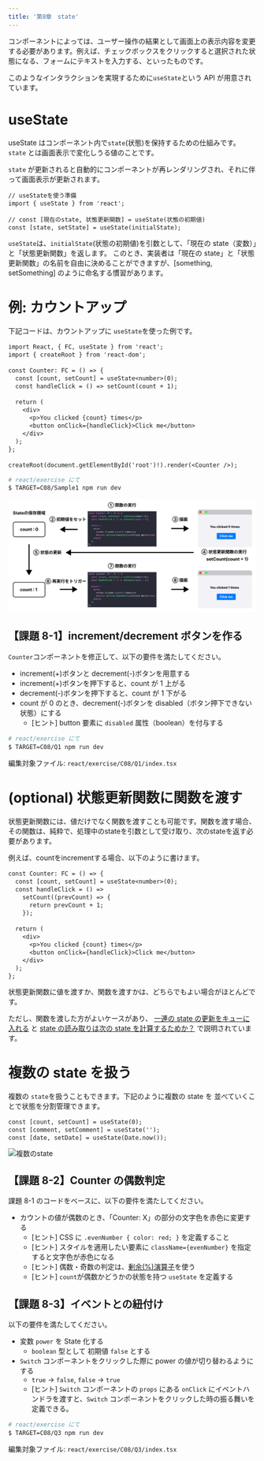 ```yaml
---
title: '第8章　state'
---
```


コンポーネントによっては、ユーザー操作の結果として画面上の表示内容を変更する必要があります。例えば、チェックボックスをクリックすると選択された状態になる、フォームにテキストを入力する、といったものです。

このようなインタラクションを実現するために`useState`という API が用意されています。

# useState

useState はコンポーネント内で`state`(状態)を保持するための仕組みです。`state` とは画面表示で変化しうる値のことです。

`state` が更新されると自動的にコンポーネントが再レンダリングされ、それに伴って画面表示が更新されます。

```tsx
// useStateを使う準備
import { useState } from 'react';

// const [現在のstate, 状態更新関数] = useState(状態の初期値)
const [state, setState] = useState(initialState);
```

`useState`は、`initialState`(状態の初期値)を引数として、「現在の state（変数）」と「状態更新関数」を返します。
このとき、実装者は「現在の state」と「状態更新関数」の名前を自由に決めることができますが、[something, setSomething] のように命名する慣習があります。

# 例: カウントアップ

下記コードは、カウントアップに `useState`を使った例です。

```tsx
import React, { FC, useState } from 'react';
import { createRoot } from 'react-dom';

const Counter: FC = () => {
  const [count, setCount] = useState<number>(0);
  const handleClick = () => setCount(count + 1);

  return (
    <div>
      <p>You clicked {count} times</p>
      <button onClick={handleClick}>Click me</button>
    </div>
  );
};

createRoot(document.getElementById('root')!).render(<Counter />);
```

```bash
# react/exercise にて
$ TARGET=C08/Sample1 npm run dev
```

![useState](./08_useState.png)

## 【課題 8-1】increment/decrement ボタンを作る

`Counter`コンポーネントを修正して、以下の要件を満たしてください。

- increment(+)ボタンと decrement(-)ボタンを用意する
- increment(+)ボタンを押下すると、count が 1 上がる
- decrement(-)ボタンを押下すると、count が 1 下がる
- count が 0 のとき、decrement(-)ボタンを disabled（ボタン押下できない状態）にする
  - [ヒント] button 要素に `disabled` 属性（boolean）を付与する

```bash
# react/exercise にて
$ TARGET=C08/Q1 npm run dev
```

編集対象ファイル: `react/exercise/C08/Q1/index.tsx`

# (optional) 状態更新関数に関数を渡す

状態更新関数には、値だけでなく関数を渡すことも可能です。関数を渡す場合、その関数は、純粋で、処理中のstateを引数として受け取り、次のstateを返す必要があります。

例えば、countをincrementする場合、以下のように書けます。

```tsx
const Counter: FC = () => {
  const [count, setCount] = useState<number>(0);
  const handleClick = () =>
    setCount((prevCount) => {
      return prevCount + 1;
    });

  return (
    <div>
      <p>You clicked {count} times</p>
      <button onClick={handleClick}>Click me</button>
    </div>
  );
};
```

状態更新関数に値を渡すか、関数を渡すかは、どちらでもよい場合がほとんどです。

ただし、関数を渡した方がよいケースがあり、 [一連の state の更新をキューに入れる](https://ja.react.dev/learn/queueing-a-series-of-state-updates) と [state の読み取りは次の state を計算するためか？](https://ja.react.dev/learn/removing-effect-dependencies#are-you-reading-some-state-to-calculate-the-next-state) で説明されています。

# 複数の state を扱う

複数の `state`を扱うこともできます。下記のように複数の state を
並べていくことで状態を分割管理できます。

```tsx
const [count, setCount] = useState(0);
const [comment, setComment] = useState('');
const [date, setDate] = useState(Date.now());
```

![複数のstate](08_multi_state.svg)

## 【課題 8-2】Counter の偶数判定

課題 8-1 のコードをベースに、以下の要件を満たしてください。

- カウントの値が偶数のとき、「Counter: X」の部分の文字色を赤色に変更する
  - [ヒント] CSS に `.evenNumber { color: red; }` を定義すること
  - [ヒント] スタイルを適用したい要素に `className={evenNumber}` を指定すると文字色が赤色になる
  - [ヒント] 偶数・奇数の判定は、[剰余(%)演算子](https://developer.mozilla.org/ja/docs/Web/JavaScript/Reference/Operators/Arithmetic_Operators#Remainder)を使う
  - [ヒント] `count`が偶数かどうかの状態を持つ `useState` を定義する

## 【課題 8-3】イベントとの紐付け

以下の要件を満たしてください。

- 変数 `power` を State 化する
  - `boolean` 型として 初期値 `false` とする
- `Switch` コンポーネントをクリックした際に power の値が切り替わるようにする
  - `true` -> `false`, `false` -> `true`
  - [ヒント] `Switch` コンポーネントの `props` にある `onClick` にイベントハンドラを渡すと、`Switch` コンポーネントをクリックした時の振る舞いを定義できる。

```bash
# react/exercise にて
$ TARGET=C08/Q3 npm run dev
```

編集対象ファイル: `react/exercise/C08/Q3/index.tsx`
